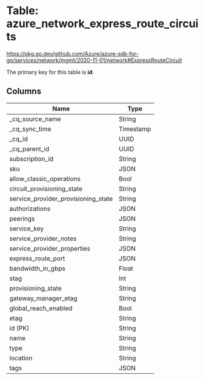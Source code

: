 # Table: azure_network_express_route_circuits

https://pkg.go.dev/github.com/Azure/azure-sdk-for-go/services/network/mgmt/2020-11-01/network#ExpressRouteCircuit

The primary key for this table is **id**.



## Columns
| Name          | Type          |
| ------------- | ------------- |
|_cq_source_name|String|
|_cq_sync_time|Timestamp|
|_cq_id|UUID|
|_cq_parent_id|UUID|
|subscription_id|String|
|sku|JSON|
|allow_classic_operations|Bool|
|circuit_provisioning_state|String|
|service_provider_provisioning_state|String|
|authorizations|JSON|
|peerings|JSON|
|service_key|String|
|service_provider_notes|String|
|service_provider_properties|JSON|
|express_route_port|JSON|
|bandwidth_in_gbps|Float|
|stag|Int|
|provisioning_state|String|
|gateway_manager_etag|String|
|global_reach_enabled|Bool|
|etag|String|
|id (PK)|String|
|name|String|
|type|String|
|location|String|
|tags|JSON|